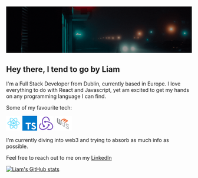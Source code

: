 
<p align="center">
  <img src="Liam Morris.gif" /> 
<h2> Hey there, I tend to go by Liam </h2> 
</p>

I'm a Full Stack Developer from Dublin, currently based in Europe. I love everything to do with React and Javascript, yet am excited to get my hands on any programming language I can find.

Some of my favourite tech:

<p>
<img src="https://raw.githubusercontent.com/github/explore/80688e429a7d4ef2fca1e82350fe8e3517d3494d/topics/react/react.png" width="40px"/>
<img src="https://raw.githubusercontent.com/github/explore/80688e429a7d4ef2fca1e82350fe8e3517d3494d/topics/typescript/typescript.png" width="40px" />
<img src="https://raw.githubusercontent.com/github/explore/80688e429a7d4ef2fca1e82350fe8e3517d3494d/topics/redux/redux.png" width="40px" />
<img src="https://raw.githubusercontent.com/ChainSafe/web3.js/1.x/assets/logo/web3js.jpg" width="47px" />
</p>


I'm currently diving into web3 and trying to absorb as much info as possible.



Feel free to reach out to me on my [LinkedIn](https://www.linkedin.com/in/liam--morris/)

[![Liam's GitHub stats](https://github-readme-stats.vercel.app/api?username=Aothe&count_private=true&show_icons=true&theme=nord)](https://github.com/Aothe/github-readme-stats)
